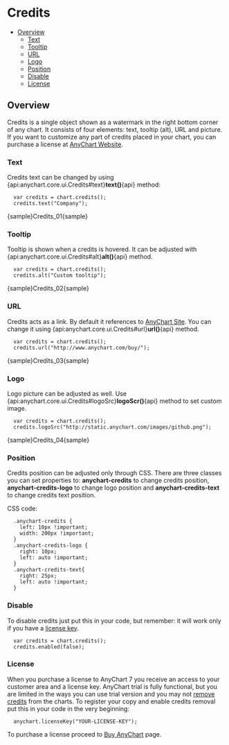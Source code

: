 # Credits

 * [Overview](#overview)
   * [Text](#text)
   * [Tooltip](#tooltip)
   * [URL](#url)
   * [Logo](#logo)
   * [Position](#position)
   * [Disable](#disable)
   * [License](#license)

## Overview

Credits is a single object shown as a watermark in the right bottom corner of any chart. It consists of four elements: text, tooltip (alt), URL and picture. If you want to customize any part of credits placed in your chart, you can purchase a license at [AnyChart Website](http://www.anychart.com/buy/).

### Text

Credits text can be changed by using {api:anychart.core.ui.Credits#text}**text()**{api} method:

```
  var credits = chart.credits();
  credits.text("Company");
```

{sample}Credits\_01{sample}

### Tooltip

Tooltip is shown when a credits is hovered. It can be adjusted with {api:anychart.core.ui.Credits#alt}**alt()**{api} method.

```
  var credits = chart.credits();
  credits.alt("Custom tooltip");
```

{sample}Credits\_02{sample}

### URL

Credits acts as a link. By default it references to [AnyChart Site](http://www.anychart.com/). You can change it using {api:anychart.core.ui.Credits#url}**url()**{api} method.

```
  var credits = chart.credits();
  credits.url("http://www.anychart.com/buy/");
```

{sample}Credits\_03{sample}

### Logo
Logo picture can be adjusted as well. Use {api:anychart.core.ui.Credits#logoSrc}**logoScr()**{api} method to set custom image.

```
  var credits = chart.credits();
  credits.logoSrc("http://static.anychart.com/images/github.png");
```

{sample}Credits\_04{sample}

### Position

Credits position can be adjusted only through CSS. There are three classes you can set properties to: **anychart-credits** to change credits position, **anychart-credits-logo** to change logo position and **anychart-credits-text** to change credits text position. 
  
  
CSS code:

```
  .anychart-credits {
    left: 10px !important;
    width: 200px !important;
  }
  .anychart-credits-logo {
    right: 10px;
    left: auto !important;
  }
  .anychart-credits-text{
    right: 25px;
    left: auto !important;
  }
```

### Disable

To disable credits just put this in your code, but remember: it will work only if you have a [license key](#license).

```
  var credits = chart.credits();
  credits.enabled(false);
```

### License

When you purchase a license to AnyChart 7 you receive an access to your customer area and a license key. AnyChart trial is fully functional, but you are limited in the ways you can use trial version and you may not [remove credits](#disable) from the charts. To register your copy and enable credits removal put this in your code in the very beginning:

```
  anychart.licenseKey("YOUR-LICENSE-KEY");
```

To purchase a license proceed to [Buy AnyChart](http://www.anychart.com/buy/) page.
